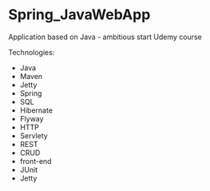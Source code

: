 # Spring_JavaWebApp

Application based on Java - ambitious start Udemy course

Technologies:
- Java 
- Maven 
- Jetty
- Spring
- SQL
- Hibernate
- Flyway
- HTTP
- Servlety
- REST
- CRUD
- front-end
- JUnit
- Jetty
